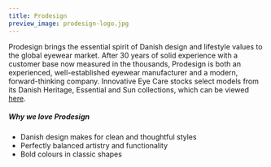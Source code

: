 ```yaml
---
title: Prodesign
preview_image: prodesign-logo.jpg
---
```


<div class="employee-heading">
Prodesign brings the essential spirit of Danish design and lifestyle values to the global eyewear market. After 30 years of solid experience with a customer base now measured in the thousands, Prodesign is both an experienced, well-established eyewear manufacturer and a modern, forward-thinking company. Innovative Eye Care stocks select models from its Danish Heritage, Essential and Sun  collections, which can be viewed <a href="http://prodesigndenmark.com/collections/">here</a>.
</div>

##### Why we love Prodesign

- Danish design makes for clean and thoughtful styles
- Perfectly balanced artistry and functionality
- Bold colours in classic shapes
